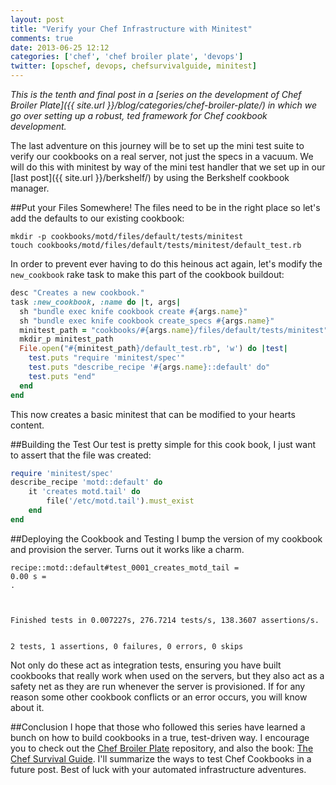 ```yaml
---
layout: post
title: "Verify your Chef Infrastructure with Minitest"
comments: true
date: 2013-06-25 12:12
categories: ['chef', 'chef broiler plate', 'devops']
twitter: [opschef, devops, chefsurvivalguide, minitest]
---
```


*This is the tenth and final post in a [series on the development of Chef Broiler Plate]({{ site.url }}/blog/categories/chef-broiler-plate/) in which we go over setting up a robust, ted framework for Chef cookbook development.*

The last adventure on this journey will be to set up the mini test suite to verify our cookbooks on a real server, not just the specs in a vacuum. We will do this with minitest by way of the mini test handler that we set up in our [last post]({{ site.url }}/berkshelf/) by using the Berkshelf cookbook manager.

##Put your Files Somewhere!
The files need to be in the right place so let's add the defaults to our existing cookbook:

    mkdir -p cookbooks/motd/files/default/tests/minitest
    touch cookbooks/motd/files/default/tests/minitest/default_test.rb

In order to prevent ever having to do this heinous act again, let's modify the `new_cookbook` rake task to make this part of the cookbook buildout:

```ruby
desc "Creates a new cookbook."
task :new_cookbook, :name do |t, args|
  sh "bundle exec knife cookbook create #{args.name}"
  sh "bundle exec knife cookbook create_specs #{args.name}"
  minitest_path = "cookbooks/#{args.name}/files/default/tests/minitest"
  mkdir_p minitest_path
  File.open("#{minitest_path}/default_test.rb", 'w') do |test|
    test.puts "require 'minitest/spec'"
    test.puts "describe_recipe '#{args.name}::default' do"
    test.puts "end"
  end
end
```

This now creates a basic minitest that can be modified to your hearts content.

##Building the Test
Our test is pretty simple for this cook book, I just want to assert that the file was created:

```ruby
require 'minitest/spec'
describe_recipe 'motd::default' do
    it 'creates motd.tail' do
        file('/etc/motd.tail').must_exist
    end
end
```


##Deploying the Cookbook and Testing
I bump the version of my cookbook and provision the server. Turns out it works like a charm.

    recipe::motd::default#test_0001_creates_motd_tail =
    0.00 s =
    .



    Finished tests in 0.007227s, 276.7214 tests/s, 138.3607 assertions/s.


    2 tests, 1 assertions, 0 failures, 0 errors, 0 skips

Not only do these act as integration tests, ensuring you have built cookbooks that really work when used on the servers, but they also act as a safety net as they are run whenever the server is provisioned. If for any reason some other cookbook conflicts or an error occurs, you will know about it.

##Conclusion
I hope that those who followed this series have learned a bunch on how to build cookbooks in a true, test-driven way. I encourage you to check out the [Chef Broiler Plate](https://github.com/jasonrobertfox/chef-broiler-plate) repository, and also the book: [The Chef Survival Guide](https://leanpub.com/chef-survival-guide). I'll summarize the ways to test Chef Cookbooks in a future post. Best of luck with your automated infrastructure adventures.




